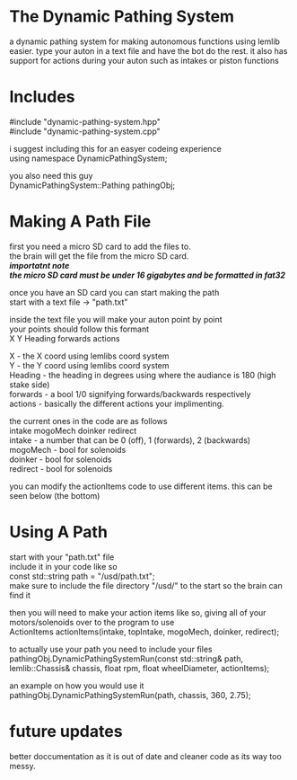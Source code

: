 # The Dynamic Pathing System
a dynamic pathing system for making autonomous functions using lemlib easier. type your auton in a text file and have the bot do the rest. it also has support for actions during your auton such as intakes or piston functions<br>

# Includes
#include "dynamic-pathing-system.hpp"<br>
#include "dynamic-pathing-system.cpp"<br>

i suggest including this for an easyer codeing experience<br>
using namespace DynamicPathingSystem;<br>

you also need this guy<br>
DynamicPathingSystem::Pathing pathingObj;<br>

# Making A Path File
first you need a micro SD card to add the files to.<br>
the brain will get the file from the micro SD card.<br>
***importatnt note***<br>
***the micro SD card must be under 16 gigabytes and be formatted in fat32***<br>

once you have an SD card you can start making the path<br>
start with a text file -> "path.txt"<br>

inside the text file you will make your auton point by point<br>
your points should follow this formant<br>
X Y Heading forwards actions<br>

X - the X coord using lemlibs coord system<br>
Y - the Y coord using lemlibs coord system<br>
Heading - the heading in degrees using where the audiance is 180 (high stake side)<br>
forwards - a bool 1/0 signifying forwards/backwards respectively<br>
actions - basically the different actions your implimenting. <br>

the current ones in the code are as follows<br>
intake mogoMech doinker redirect<br>
intake - a number that can be 0 (off), 1 (forwards), 2 (backwards)<br>
mogoMech - bool for solenoids<br>
doinker - bool for solenoids<br>
redirect - bool for solenoids<br>

you can modify the actionItems code to use different items. this can be seen below (the bottom)<br>

# Using A Path
start with your "path.txt" file<br>
include it in your code like so<br>
const std::string path = "/usd/path.txt";<br>
make sure to include the file directory "/usd/" to the start so the brain can find it<br>

then you will need to make your action items like so, giving all of your motors/solenoids over to the program to use<br>
ActionItems actionItems(intake, topIntake, mogoMech, doinker, redirect);<br>

to actually use your path you need to include your files<br>
pathingObj.DynamicPathingSystemRun(const std::string& path, lemlib::Chassis& chassis, float rpm, float wheelDiameter, actionItems);<br>

an example on how you would use it<br>
pathingObj.DynamicPathingSystemRun(path, chassis, 360, 2.75);<br>

# future updates
better doccumentation as it is out of date and cleaner code as its way too messy.<br>
